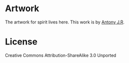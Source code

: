 # Artwork

The artwork for spirit lives here. This work is by [Antony J.R](https://antonyjr.in).


# License 

Creative Commons Attribution-ShareAlike 3.0 Unported

